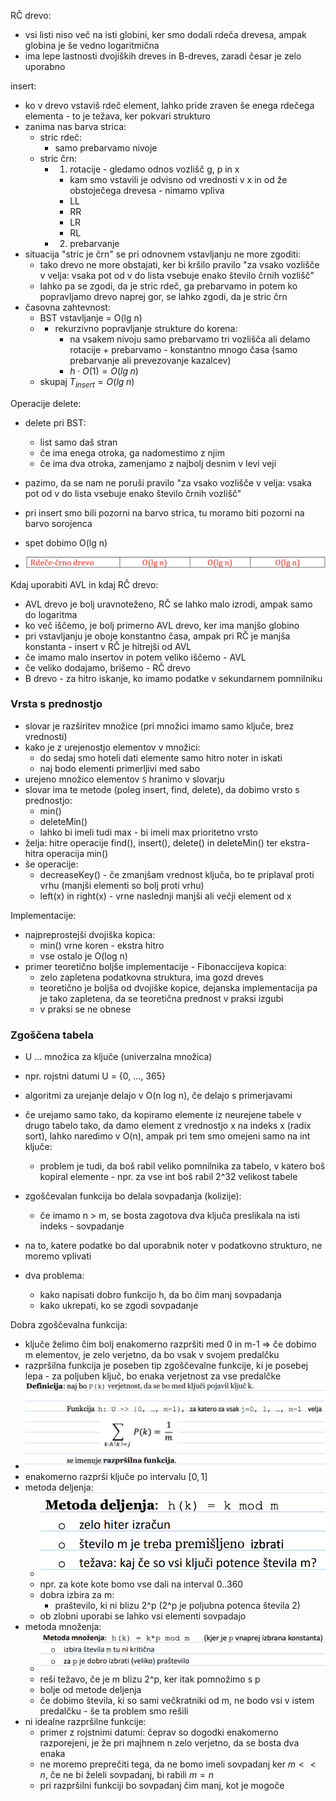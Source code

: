 RČ drevo:
- vsi listi niso več na isti globini, ker smo dodali rdeča drevesa, ampak globina je še vedno logaritmična
- ima lepe lastnosti dvojiških dreves in B-dreves, zaradi česar je zelo uporabno

insert:
- ko v drevo vstaviš rdeč element, lahko pride zraven še enega rdečega elementa - to je težava, ker pokvari strukturo
- zanima nas barva strica:
	- stric rdeč:
		- samo prebarvamo nivoje
	- stric črn:
		- 1. rotacije - gledamo odnos vozlišč g, p in x
			- kam smo vstavili je odvisno od vrednosti v x in od že obstoječega drevesa - nimamo vpliva
			- LL
			- RR
			- LR
			- RL
		- 2. prebarvanje
- situacija "stric je črn" se pri odnovnem vstavljanju ne more zgoditi:
	- tako drevo ne more obstajati, ker bi kršilo pravilo "za vsako vozlišče v velja: vsaka pot od v do lista vsebuje enako število črnih vozlišč"
	- lahko pa se zgodi, da je stric rdeč, ga prebarvamo in potem ko popravljamo drevo naprej gor, se lahko zgodi, da je stric črn
- časovna zahtevnost:
	- BST vstavljanje = O(lg n)
	- + rekurzivno popravljanje strukture do korena:
		- na vsakem nivoju samo prebarvamo tri vozlišča ali delamo rotacije + prebarvamo - konstantno mnogo časa (samo prebarvanje ali prevezovanje kazalcev)
		- $h \cdot O(1) = O(lg \; n)$
	- skupaj $T_{insert} = O(lg \; n)$

Operacije delete:
- delete pri BST:
	- list samo daš stran
	- če ima enega otroka, ga nadomestimo z njim
	- če ima dva otroka, zamenjamo z najbolj desnim v levi veji
- pazimo, da se nam ne poruši pravilo "za vsako vozlišče v velja: vsaka pot od v do lista vsebuje enako število črnih vozlišč"
- pri insert smo bili pozorni na barvo strica, tu moramo biti pozorni na barvo sorojenca
- spet dobimo O(lg n)

- ![500](../../Images3/Pasted%20image%2020250408092720.png)

Kdaj uporabiti AVL in kdaj RČ drevo:
- AVL drevo je bolj uravnoteženo, RČ se lahko malo izrodi, ampak samo do logaritma
- ko več iščemo, je bolj primerno AVL drevo, ker ima manjšo globino
- pri vstavljanju je oboje konstantno časa, ampak pri RČ je manjša konstanta - insert v RČ je hitrejši od AVL
- če imamo malo insertov in potem veliko iščemo - AVL
- če veliko dodajamo, brišemo - RČ drevo
- B drevo - za hitro iskanje, ko imamo podatke v sekundarnem pomnilniku

### Vrsta s prednostjo

- slovar je razširitev množice (pri množici imamo samo ključe, brez vrednosti)
- kako je z urejenostjo elementov v množici:
	- do sedaj smo hoteli dati elemente samo hitro noter in iskati
	- naj bodo elementi primerljivi med sabo
- urejeno množico elementov `S` hranimo v slovarju
- slovar ima te metode (poleg insert, find, delete), da dobimo vrsto s prednostjo:
	- min()
	- deleteMin()
	- lahko bi imeli tudi max - bi imeli max prioritetno vrsto
- želja: hitre operacije find(), insert(), delete() in deleteMin() ter ekstra-hitra operacija min()
- še operacije:
	- decreaseKey() - če zmanjšam vrednost ključa, bo te priplaval proti vrhu (manjši elementi so bolj proti vrhu)
	- left(x) in right(x) - vrne naslednji manjši ali večji element od x

Implementacije:
- najpreprostejši dvojiška kopica:
	- min() vrne koren - ekstra hitro
	- vse ostalo je O(log n)
- primer teoretično boljše implementacije - Fibonaccijeva kopica:
	- zelo zapletena podatkovna struktura, ima gozd dreves
	- teoretično je boljša od dvojiške kopice, dejanska implementacija pa je tako zapletena, da se teoretična prednost v praksi izgubi
	- v praksi se ne obnese

### Zgoščena tabela

- U ... množica za ključe (univerzalna množica)
- npr. rojstni datumi U = {0, ..., 365}

- algoritmi za urejanje delajo v O(n log n), če delajo s primerjavami
- če urejamo samo tako, da kopiramo elemente iz neurejene tabele v drugo tabelo tako, da damo element z vrednostjo x na indeks x (radix sort), lahko naredimo v O(n), ampak pri tem smo omejeni samo na int ključe:
	- problem je tudi, da boš rabil veliko pomnilnika za tabelo, v katero boš kopiral elemente - npr. za vse int boš rabil 2^32 velikost tabele

- zgoščevalan funkcija bo delala sovpadanja (kolizije):
	- če imamo n > m, se bosta zagotova dva ključa preslikala na isti indeks - sovpadanje

- na to, katere podatke bo dal uporabnik noter v podatkovno strukturo, ne moremo vplivati
- dva problema:
	- kako napisati dobro funkcijo h, da bo čim manj sovpadanja
	- kako ukrepati, ko se zgodi sovpadanje

Dobra zgoščevalna funkcija:
- ključe želimo čim bolj enakomerno razpršiti med 0 in m-1 => če dobimo m elementov, je zelo verjetno, da bo vsak v svojem predalčku
- razpršilna funkcija je poseben tip zgoščevalne funkcije, ki je posebej lepa - za poljuben ključ, bo enaka verjetnost za vse predalčke
- ![500](../../Images3/Pasted%20image%2020250408103807.png)
- enakomerno razprši ključe po intervalu $[0,1]$
- metoda deljenja:
	- ![300](../../Images3/Pasted%20image%2020250408104325.png)
	- npr. za kote kote bomo vse dali na interval 0..360
	- dobra izbira za m:
		- praštevilo, ki ni blizu 2^p (2^p je poljubna potenca števila 2)
	- ob zlobni uporabi se lahko vsi elementi sovpadajo
- metoda množenja:
	- ![500](../../Images3/Pasted%20image%2020250408105118.png)
	- reši težavo, če je m blizu 2^p, ker itak pomnožimo s p
	- bolje od metode deljenja
	- če dobimo števila, ki so sami večkratniki od m, ne bodo vsi v istem predalčku - še ta problem smo rešili
- ni idealne razpršilne funkcije:
	- primer z rojstnimi datumi: čeprav so dogodki enakomerno razporejeni, je že pri majhnem n zelo verjetno, da se bosta dva enaka
	- ne moremo preprečiti tega, da ne bomo imeli sovpadanj ker $m << n$, če ne bi želeli sovpadanj, bi rabili $m = n$
	- pri razpršilni funkciji bo sovpadanj čim manj, kot je mogoče